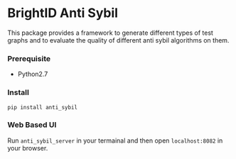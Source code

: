 # BrightID Anti Sybil

This package provides a framework to generate different types of test graphs and to evaluate the quality of different anti sybil algorithms on them.

### Prerequisite

- Python2.7

### Install

```
pip install anti_sybil
```

### Web Based UI

Run `anti_sybil_server` in your termainal and then open `localhost:8082` in your browser.
